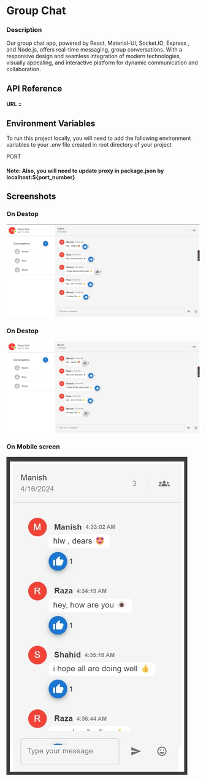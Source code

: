 # Group Chat

### Description
Our group chat app, powered by React, Material-UI, Socket.IO, Express , and Node.js, offers real-time messaging, group conversations. With a responsive design and seamless integration of modern technologies,  visually appealing, and interactive platform for dynamic communication and collaboration.






## API Reference

#### URL = 









## Environment Variables

To run this project locally, you will need to add the following environment variables to your .env file created in root directory of your project

PORT

#### Note: Also, you will need to update proxy in package.json by localhost:${port_number}

## Screenshots

###  On Destop 

![App Screenshot](./screenshot/desk1.jpg)

### On Destop

![App Screenshot](./screenshot/desk2.jpg)

### On Mobile screen

![App Screenshot](./screenshot/mobile.jpg)


